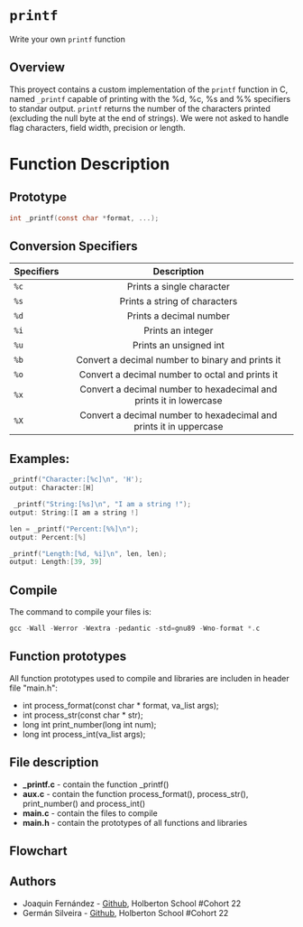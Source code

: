 # `printf`

Write your own `printf` function

## Overview
This proyect contains a custom implementation of the `printf` function in C, named `_printf` capable of printing with the %d, %c, %s and %% specifiers to standar output.  `printf` returns the number of the characters printed (excluding the null byte at the end of strings).
We were not asked to handle flag characters, field width, precision or length.

# Function Description
## Prototype
```c
int _printf(const char *format, ...);
```
## Conversion Specifiers
| Specifiers  | Description |
| ------------- |:-------------:|
| `%c`          | Prints a single character     |
| `%s`          | Prints a string of characters |
| `%d`          | Prints a decimal number       |
| `%i`          | Prints an integer              |
| `%u`          | Prints an unsigned int         |
| `%b`          | Convert a decimal number to binary and prints it|
| `%o`          | Convert a decimal number to octal and prints it |
| `%x`| Convert a decimal number to hexadecimal and prints it in lowercase|
| `%X` |Convert a decimal number to hexadecimal and prints it in uppercase|

## Examples:
```c
_printf("Character:[%c]\n", 'H');
output: Character:[H]
```

```c
 _printf("String:[%s]\n", "I am a string !");
output: String:[I am a string !]
```

```c
len = _printf("Percent:[%%]\n");
output: Percent:[%]
```

```c
_printf("Length:[%d, %i]\n", len, len);
output: Length:[39, 39]
```

## Compile
The command to compile your files is: 
```c
gcc -Wall -Werror -Wextra -pedantic -std=gnu89 -Wno-format *.c
```
## Function prototypes
All function prototypes used to compile and libraries are includen in header file "main.h":
* int process_format(const char * format, va_list args);
* int process_str(const char * str);
* long int print_number(long int num);
* long int process_int(va_list args);

## File description
* **_printf.c** - contain the function _printf()
* **aux.c** - contain the function process_format(), process_str(), print_number() and process_int()
* **main.c** - contain the files to compile
* **main.h** - contain the prototypes of all functions and libraries

## Flowchart

## Authors
- Joaquin Fernández - [Github](https://github.com/Joaquinfer7688), Holberton School #Cohort 22
- Germán Silveira - [Github](https://github.com/Daldanos), Holberton School #Cohort 22
